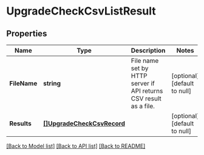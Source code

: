 # UpgradeCheckCsvListResult

## Properties
Name | Type | Description | Notes
------------ | ------------- | ------------- | -------------
**FileName** | **string** | File name set by HTTP server if API  returns CSV result as a file. | [optional] [default to null]
**Results** | [**[]UpgradeCheckCsvRecord**](UpgradeCheckCsvRecord.md) |  | [optional] [default to null]

[[Back to Model list]](../README.md#documentation-for-models) [[Back to API list]](../README.md#documentation-for-api-endpoints) [[Back to README]](../README.md)

